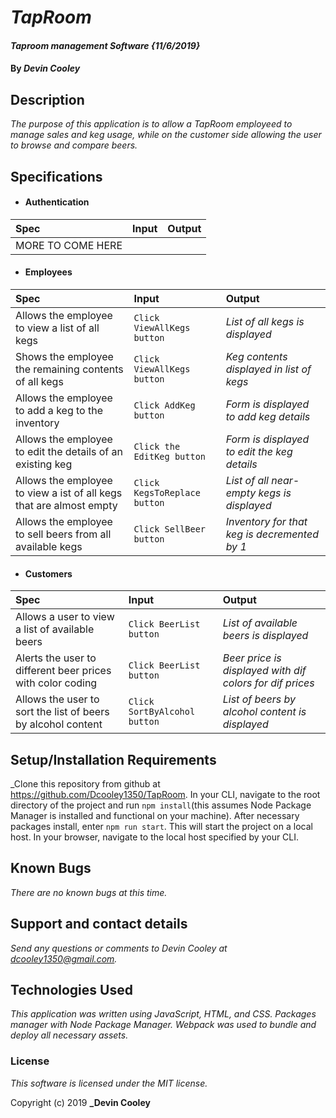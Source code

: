 # _TapRoom_

#### _Taproom management Software {11/6/2019}_

#### By _**Devin Cooley**_

## Description

_The purpose of this application is to allow a TapRoom employeed to manage sales and keg usage, while on the customer side allowing the user to browse and compare beers._  

## Specifications
* #### Authentication
| Spec                      |Input          | Output |
|:---------------------------|:-------------|:------|
|MORE TO COME HERE||

* #### Employees
| Spec                      |Input          | Output |
|:---------------------------|:-------------|:------|
|Allows the employee to view a list of all kegs|`Click ViewAllKegs button`|_List of all kegs is displayed_|
|Shows the employee the remaining contents of all kegs|`Click ViewAllKegs button`|_Keg contents displayed in list of kegs_|
|Allows the employee to add a keg to the inventory|`Click AddKeg button`|_Form is displayed to add keg details_|
|Allows the employee to edit the details of an existing keg|`Click the EditKeg button`|_Form is displayed to edit the keg details_|
|Allows the employee to view a ist of all kegs that are almost empty|`Click KegsToReplace button`|_List of all near-empty kegs is displayed_|
|Allows the employee to sell beers from all available kegs|`Click SellBeer button`|_Inventory for that keg is decremented by 1_|

* #### Customers
| Spec                      |Input          | Output |
|:---------------------------|:-------------|:------|
|Allows a user to view a list of available beers|`Click BeerList button`|_List of available beers is displayed_|
|Alerts the user to different beer prices with color coding|`Click BeerList button`|_Beer price is displayed with dif colors for dif prices_|
|Allows the user to sort the list of beers by alcohol content|`Click SortByAlcohol button`|_List of beers by alcohol content is displayed_|


## Setup/Installation Requirements
_Clone this repository from github at https://github.com/Dcooley1350/TapRoom. In your CLI, navigate to the root directory of the project and run `npm install`(this assumes Node Package Manager is installed and functional on your machine). After necessary packages install, enter `npm run start`. This will start the project on a local host. In your browser, navigate to the local host specified by your CLI.


## Known Bugs

_There are no known bugs at this time._

## Support and contact details

_Send any questions or comments to Devin Cooley at dcooley1350@gmail.com._

## Technologies Used

_This application was written using JavaScript, HTML, and CSS. Packages manager with Node Package Manager. Webpack was used to bundle and deploy all necessary assets._

### License

*This software is licensed under the MIT license.*

Copyright (c) 2019 **_Devin Cooley**